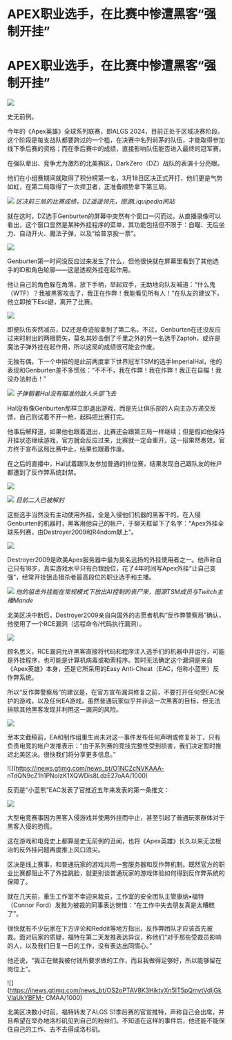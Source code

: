 # APEX职业选手，在比赛中惨遭黑客“强制开挂”

# APEX职业选手，在比赛中惨遭黑客“强制开挂”

![](https://inews.gtimg.com/news_bt/OWI7xPxCuKg6r8YP-6iRDb0f09nJu5fKbxS8MFic6sLg0AA/1000)

史无前例。

今年的《Apex英雄》全球系列联赛，即ALGS
2024，目前正处于区域决赛阶段。这个阶段是每支战队都要跨过的一个槛，在决赛中名列前茅的队伍，才能取得参加线下季后赛的资格；而在季后赛中的成绩，直接影响队伍能否进入最终的冠军赛。

在强队辈出、竞争尤为激烈的北美赛区，DarkZero（DZ）战队的表演十分亮眼。

他们在小组赛期间就取得了积分榜第一名，3月18日区决正式开打，他们更是气势如虹，在第二局取得了一次捍卫者，正准备顺势拿下第三局。

![](https://inews.gtimg.com/news_bt/O9HMqar2qB-W7OMEPMt7tEaen1rtoqd8NkMyk775UI7roAA/1000)
_区决前三局的比赛成绩，DZ遥遥领先，图源Liquipedia网站_

就在这时，DZ选手Genburten的屏幕中突然有个窗口一闪而过。从直播录像可以看出，这个窗口显然是某种外挂程序的菜单，其功能包括但不限于：自瞄、无后坐力、自动开火、魔法子弹，以及“给普京投一票”。

![](https://inews.gtimg.com/news_bt/OBVktGLGbs1AmyyaNCzmiBv7uJjfGl4nwOcO2cRQdVKDoAA/1000)

Genburten第一时间没反应过来发生了什么，但他很快就在屏幕里看到了其他选手的ID和角色轮廓——这是透视外挂在起作用。

他让自己的角色躲在角落，放下手柄，举起双手，无助地向队友喊道：“什么鬼（WTF）？我被黑客攻击了，我正在作弊！我能看见所有人！”在队友的建议下，他立即按下Esc键，离开了比赛。

![](https://inews.gtimg.com/news_bt/OHkFerxwcfsJ1kBz5w4K91rm48xcw4nCJ3TU8GQw8KUksAA/1000)

即便队伍突然减员，DZ还是奇迹般拿到了第二名。不过，Genburten在还没反应过来时射出的两根箭矢，莫名其妙击倒了千里之外的另一名选手Zaptoh，或许是魔法子弹外挂在起作用，所以这局的成绩很可能会作废。

无独有偶，下一个中招的是此前两度拿下世界冠军TSM的选手ImperialHal，他的表现和Genburten差不多慌张：“不不不，我在作弊！我在作弊！我正在自瞄！我没办法射击！”

![](https://inews.gtimg.com/news_bt/OInvUCMcV1ADk3mOFl9UyAHoNPt9b4CSQsbFgtXnPrF_UAA/1000)
_子弹朝着Hal没有瞄准的敌人头部飞去_

Hal没有像Genburten那样立即退出游戏，而是先让俱乐部的人向主办方递交反馈，自己则试着不开一枪，起码把比赛打完。

他事后解释道，如果他也跟着退出，比赛还会跟第三局一样继续；但是假如他保持开挂状态继续游戏，官方就会反应过来，比赛就一定会重开。这一招果然奏效，官方终于宣布这局比赛中止，结果也跟着作废。

在之后的直播中，Hal试着跟队友参加普通的排位赛，结果发现自己跟队友的帐户都遭到了反作弊系统封禁。

![](https://inews.gtimg.com/news_bt/OJFmyMVpQI_1esxjK8fFpOTZpQgwlEYn4748rOaSLHxJAAA/1000)

![](https://inews.gtimg.com/news_bt/Ob8_ZmDTN5jF9Bq6QWBJLAn7BPN5Q4MaS7KN0gH0AARy4AA/1000)
_目前二人已被解封_

这些选手当然没有主动使用外挂，全是入侵他们机器的黑客干的。在入侵Genburten的机器时，黑客用他自己的帐户，于聊天框留下了名字：“Apex外挂全球系列赛，由Destroyer2009和R4ndom献上”。

![](https://inews.gtimg.com/news_bt/OOovZIJLmhj8m8b5ueOMIU_8Q26BJbaUXZYo7OWMmyE7UAA/1000)

Destroyer2009是欧美Apex服务器中最为臭名远扬的外挂使用者之一。他声称自己只有18岁，真实游戏水平只有白银段位，花了4年时间写Apex外挂“让自己变强”，经常开挂狙击猎杀者最高段位的职业选手和主播。

![](https://inews.gtimg.com/news_bt/OwDlE5ChvXFyDDqGgJ5sQlWVOoyjCvpJouF1AFFTWHvW0AA/1000)
_他的狙击外挂能在常规模式下放出AI控制的丧尸来，图源TSM成员与Twitch主播Mande_

北美区决中断后，Destroyer2009亲自向国外的志愿者机构“反作弊警察局”确认，他使用了一个RCE漏洞（远程命令/代码执行漏洞）。

![](https://inews.gtimg.com/news_bt/OIUa8X5pdlDrJuJmHODnfdxp6DKq72ItsPqSJoGamZKWcAA/1000)

顾名思义，RCE漏洞允许黑客直接将代码和程序注入选手们的机器中并运行，可能是外挂程序，也可能是计算机病毒或勒索程序。暂时无法确定这个漏洞是来自《Apex英雄》本身，还是它所采用的Easy
Anti-Cheat（EAC，俗称小蓝熊）反作弊系统。

所以“反作弊警察局”的建议是，在官方宣布漏洞修复之前，不要打开任何受EAC保护的游戏，以及任何EA游戏。虽然普通玩家似乎并非这一次黑客的目标，但无法排除其他黑客发现并利用这一漏洞的风险。

![](https://inews.gtimg.com/news_bt/OY73vVEWFo5kBEHgLPc9IqdOwzQFfUSkhcvRmUWk70ZwEAA/1000)

至本文截稿前，EA和制作组重生尚未对这一事件发布任何声明或修复补丁，只有负责电竞的帐户发推表示：“由于系列赛的竞技完整性受到损害，我们决定暂时推迟北美区决。很快我们将分享更多信息。”

![](https://inews.gtimg.com/news_bt/O1NCZcNVKAAA-
nTdQN9cZ1h1PNoIzK1XQWDis8LdzE27oAA/1000)

反而是“小蓝熊”EAC发表了官推近五年来发表的第一条推文：

![](https://inews.gtimg.com/news_bt/OBHpZB4xQ8Bcm5xhdcZ6CQ5UBucNUUD2AAvN_L8-K6y6AAA/1000)

大型电竞赛事因为黑客入侵游戏并使用外挂而中止，甚至引起了普通玩家群体对于黑客入侵的恐慌。

这在游戏和电竞史上都算是史无前例的丑闻，也将《Apex英雄》长久以来无法根治的反外挂问题再度推上风口浪尖。

区决是线上赛事，和普通玩家的游戏共用一套服务器和反作弊机制。既然官方的职业比赛都阻止不了外挂跳脸，就更别谈普通玩家的游戏体验如何得到反作弊系统的保障了。

就在几天前，重生工作室不幸迎来裁员，工作室的安全团队主管康纳•福特（Connor Ford）发推为被裁的同事表达惋惜：“在工作中失去朋友真是太糟糕了”。

很快就有不少玩家在下方评论和Reddit等地方指出，反作弊团队才应该首先被裁。面对玩家的质疑，福特在第二天发推表达异议，称他们“对于那些受裁员影响的人，以及我们日复一日的工作，没有表达出同情心。”

他还说，“我正在做我被付钱所要求做的工作，而且我做得足够好，所以能够留在岗位上”。

![](https://inews.gtimg.com/news_bt/OS2oPTAV8K3HiktyXn5IT5pQmytVdljGkVlaUkYBFM-
CMAA/1000)

北美区决数小时前，福特转发了ALGS
S1季后赛的官宣推特，声称自己会出席，并且希望在举办地洛杉矶见到自己的粉丝们。不知道在这样的事件后，他还能不能保住自己的工作、去不去得成洛杉矶。

